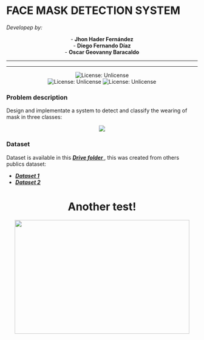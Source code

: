 # FACE MASK DETECTION SYSTEM


<i> Developep by: </i> <br>
<p align="center">
- <strong> Jhon Hader Fernández </strong> <br>
- <strong> Diego Fernando Díaz </strong> <br>
- <strong> Oscar Geovanny Baracaldo </strong> <br>
</p>

---
---

<p align="center">
    <img src="http://ForTheBadge.com/images/badges/made-with-python.svg" alt="License: Unlicense">
    <br>
    <img src="https://img.shields.io/badge/Trained in-Google Colab-magenta.svg" alt="License: Unlicense">
    <img src="https://img.shields.io/badge/On device-GPU-green.svg" alt="License: Unlicense">
</p>


<h3>
    <strong> Problem description </strong>
</h3>
Design and implementate a system to detect and classify the wearing of mask in three classes: 
<p align="center">
    <img src="https://drive.google.com/uc?id=1qv32VDRpnure0sSeLEDf5ugYZzYbu_y6">
</p>

<h3>
    <strong> Dataset </strong>
</h3>
    <p>
    Dataset is available in this <a href="https://drive.google.com/drive/folders/1gJ8_0LJZj9VtRBueUF0ZXPLFhgEaiCe6?usp=sharing"><strong><i> Drive folder </i></strong></a>, this was created from others publics dataset:
    <ul>
      <li><a href="https://github.com/balajisrinivas/Face-Mask-Detection/tree/master/dataset"><strong><i> Dataset 1 </i></strong></a></li>
      <li><a href="https://github.com/cabani/MaskedFace-Net"><strong><i> Dataset 2 </i></strong></a></li>
    </ul>
</p>

<h1><center>Another test!</center></h1>
<p align="center">
    <img width="460" height="300" src="http://www.fillmurray.com/460/300">
</p>
